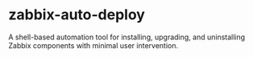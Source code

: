 # zabbix-auto-deploy
A shell-based automation tool for installing, upgrading, and uninstalling Zabbix components with minimal user intervention.
